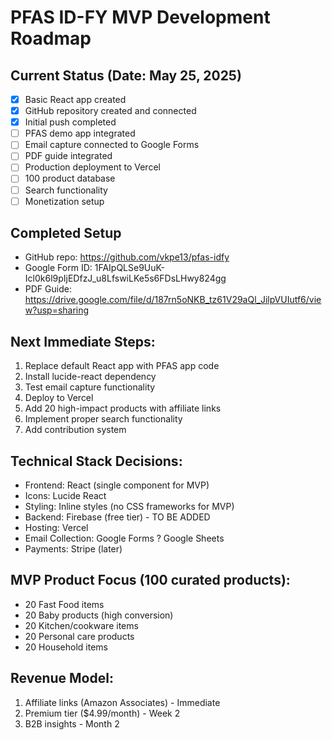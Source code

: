 # PFAS ID-FY MVP Development Roadmap

## Current Status (Date: May 25, 2025)
- [x] Basic React app created
- [x] GitHub repository created and connected
- [x] Initial push completed
- [ ] PFAS demo app integrated
- [ ] Email capture connected to Google Forms
- [ ] PDF guide integrated
- [ ] Production deployment to Vercel
- [ ] 100 product database
- [ ] Search functionality
- [ ] Monetization setup

## Completed Setup
- GitHub repo: https://github.com/vkpe13/pfas-idfy
- Google Form ID: 1FAIpQLSe9UuK-Icl0k6l9pIjEDfzJ_u8LfswiLKe5s6FDsLHwy824gg
- PDF Guide: https://drive.google.com/file/d/187rn5oNKB_tz61V29aQl_JilpVUIutf6/view?usp=sharing

## Next Immediate Steps:
1. Replace default React app with PFAS app code
2. Install lucide-react dependency
3. Test email capture functionality
4. Deploy to Vercel
5. Add 20 high-impact products with affiliate links
6. Implement proper search functionality
7. Add contribution system

## Technical Stack Decisions:
- Frontend: React (single component for MVP)
- Icons: Lucide React
- Styling: Inline styles (no CSS frameworks for MVP)
- Backend: Firebase (free tier) - TO BE ADDED
- Hosting: Vercel
- Email Collection: Google Forms ? Google Sheets
- Payments: Stripe (later)

## MVP Product Focus (100 curated products):
- 20 Fast Food items
- 20 Baby products (high conversion)
- 20 Kitchen/cookware items
- 20 Personal care products
- 20 Household items

## Revenue Model:
1. Affiliate links (Amazon Associates) - Immediate
2. Premium tier ($4.99/month) - Week 2
3. B2B insights - Month 2